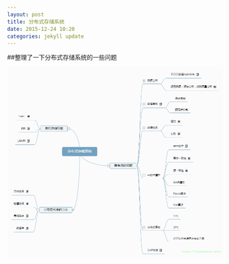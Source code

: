 ```yaml
---
layout: post
title: 分布式存储系统
date: 2015-12-24 10:20
categories: jekyll update
---
```


##整理了一下分布式存储系统的一些问题

![distributed](/image/dis.png)
